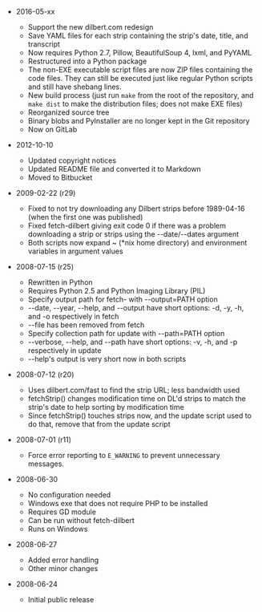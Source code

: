 * 2016-05-xx
    * Support the new dilbert.com redesign
    * Save YAML files for each strip containing the strip's date, title, and
      transcript
    * Now requires Python 2.7, Pillow, BeautifulSoup 4, lxml, and PyYAML
    * Restructured into a Python package
    * The non-EXE executable script files are now ZIP files containing the
      code files.  They can still be executed just like regular Python scripts
      and still have shebang lines.
    * New build process (just run `make` from the root of the repository,
      and `make dist` to make the distribution files; does not make EXE files)
    * Reorganized source tree
    * Binary blobs and PyInstaller are no longer kept in the Git repository
    * Now on GitLab

* 2012-10-10
    * Updated copyright notices
    * Updated README file and converted it to Markdown
    * Moved to Bitbucket

* 2009-02-22 (r29)
    * Fixed to not try downloading any Dilbert strips before 1989-04-16 (when
      the first one was published)
    * Fixed fetch-dilbert giving exit code 0 if there was a problem downloading
      a strip or strips using the --date/--dates argument
    * Both scripts now expand ~ (\*nix home directory) and environment variables
      in argument values

* 2008-07-15 (r25)
    * Rewritten in Python
    * Requires Python 2.5 and Python Imaging Library (PIL)
    * Specify output path for fetch- with --output=PATH option
    * --date, --year, --help, and --output have short options:  -d, -y, -h, and
      -o respectively in fetch
    * --file has been removed from fetch 
    * Specify collection path for update with --path=PATH option
    * --verbose, --help, and --path have short options:  -v, -h, and -p
      respectively in update
    * --help's output is very short now in both scripts

* 2008-07-12 (r20)
    * Uses dilbert.com/fast to find the strip URL; less bandwidth used
    * fetchStrip() changes modification time on DL'd strips to match the strip's
      date to help sorting by modification time
    * Since fetchStrip() touches strips now, and the update script used to do
      that, remove that from the update script 

* 2008-07-01 (r11)
    * Force error reporting to `E_WARNING` to prevent unnecessary messages. 

* 2008-06-30
    * No configuration needed
    * Windows exe that does not require PHP to be installed
    * Requires GD module
    * Can be run without fetch-dilbert
    * Runs on Windows 

* 2008-06-27
    * Added error handling
    * Other minor changes 

* 2008-06-24
    * Initial public release 
